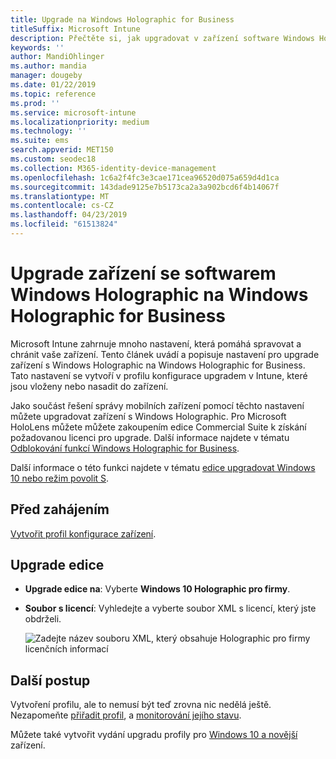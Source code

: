 ```yaml
---
title: Upgrade na Windows Holographic for Business
titleSuffix: Microsoft Intune
description: Přečtěte si, jak upgradovat v zařízení software Windows Holographic na Windows Holographic for Business.
keywords: ''
author: MandiOhlinger
ms.author: mandia
manager: dougeby
ms.date: 01/22/2019
ms.topic: reference
ms.prod: ''
ms.service: microsoft-intune
ms.localizationpriority: medium
ms.technology: ''
ms.suite: ems
search.appverid: MET150
ms.custom: seodec18
ms.collection: M365-identity-device-management
ms.openlocfilehash: 1c6a2f4fc3e3cae171cea96520d075a659d4d1ca
ms.sourcegitcommit: 143dade9125e7b5173ca2a3a902bcd6f4b14067f
ms.translationtype: MT
ms.contentlocale: cs-CZ
ms.lasthandoff: 04/23/2019
ms.locfileid: "61513824"
---
```

# <a name="upgrade-devices-running-windows-holographic-to-windows-holographic-for-business"></a>Upgrade zařízení se softwarem Windows Holographic na Windows Holographic for Business

Microsoft Intune zahrnuje mnoho nastavení, která pomáhá spravovat a chránit vaše zařízení. Tento článek uvádí a popisuje nastavení pro upgrade zařízení s Windows Holographic na Windows Holographic for Business. Tato nastavení se vytvoří v profilu konfigurace upgradem v Intune, které jsou vloženy nebo nasadit do zařízení.

Jako součást řešení správy mobilních zařízení pomocí těchto nastavení můžete upgradovat zařízení s Windows Holographic. Pro Microsoft HoloLens můžete můžete zakoupením edice Commercial Suite k získání požadovanou licenci pro upgrade. Další informace najdete v tématu [Odblokování funkcí Windows Holographic for Business](https://docs.microsoft.com/hololens/hololens-upgrade-enterprise).

Další informace o této funkci najdete v tématu [edice upgradovat Windows 10 nebo režim povolit S](edition-upgrade-configure-windows-10.md).

## <a name="before-you-begin"></a>Před zahájením

[Vytvořit profil konfigurace zařízení](edition-upgrade-configure-windows-10.md#create-the-profile).

## <a name="edition-upgrade"></a>Upgrade edice

- **Upgrade edice na**: Vyberte **Windows 10 Holographic pro firmy**.
- **Soubor s licencí**: Vyhledejte a vyberte soubor XML s licencí, který jste obdrželi.

  ![Zadejte název souboru XML, který obsahuje Holographic pro firmy licenčních informací](media/Holographic-edition-upgrade.png)
 
## <a name="next-steps"></a>Další postup

Vytvoření profilu, ale to nemusí být teď zrovna nic nedělá ještě. Nezapomeňte [přiřadit profil](device-profile-assign.md), a [monitorování jejího stavu](device-profile-monitor.md).

Můžete také vytvořit vydání upgradu profily pro [Windows 10 a novější](edition-upgrade-windows-settings.md) zařízení.
